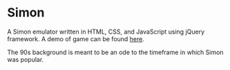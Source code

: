 # Simon
A Simon emulator written in HTML, CSS, and JavaScript using jQuery framework.  A demo of game can be found [here](http://aryanj-nyc.github.io/simon-game/).

The 90s background is meant to be an ode to the timeframe in which Simon was popular.
